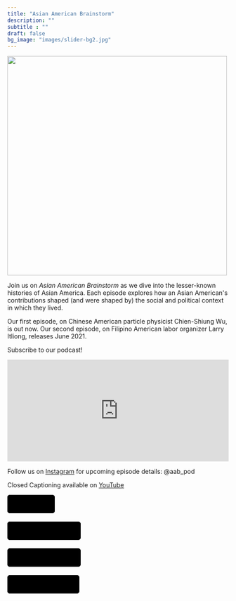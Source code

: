 ```yaml
---
title: "Asian American Brainstorm"
description: ""
subtitle : ""
draft: false
bg_image: "images/slider-bg2.jpg"
---
```


<img src="/images/Final_Logo.png" width="500" class="center" />


Join us on _Asian American Brainstorm_ as we dive into the lesser-known histories of Asian America. Each episode explores how an Asian American's contributions shaped (and were shaped by) the social and political context in which they lived. 

Our first episode, on Chinese American particle physicist Chien-Shiung Wu, is out now. Our second episode, on Filipino American labor organizer Larry Itliong, releases June 2021. 

Subscribe to our podcast!

<iframe src="https://open.spotify.com/embed/episode/7AGbmzGPBb0CPHicsCW2po" width="100%" height="232" frameborder="0" allowtransparency="true" allow="encrypted-media"></iframe>

Follow us on [Instagram](https://instagram.com/aab_pod) for upcoming episode details: @aab_pod

Closed Captioning available on [YouTube](https://www.youtube.com/playlist?list=PLhk-Ayhk2bpdfgVhJZPqYica94vK9ilbk)

<a target="_blank" href="https://open.spotify.com/show/2VnJjutE1eQ2aTnccDaAPy?si=0BcFmlEzTmKt_D8HriGZSQ" style="display: inline-block; background-color: #000000; background-image: url(https://www.buzzsprout.com/images/badges/listen-on-embed.svg); background-repeat: no-repeat; border: 1px solid #000000; border-radius: 5px; margin: 0 5px 5px 0; text-indent: -9000px; background-position: 10px -53px; height: 40px; width: 106px;">Listen on Spotify</a>


<a target="_blank" href="https://podcasts.apple.com/us/podcast/asian-american-brainstorm/id1564628161" style="display: inline-block; background-color: #000000; background-image: url(https://www.buzzsprout.com/images/badges/listen-on-embed.svg); background-repeat: no-repeat; border: 1px solid #000000; border-radius: 5px; margin: 0 5px 5px 0; text-indent: -9000px; background-position: 10px 7px; height: 40px; width: 165px;">Listen on Apple Podcasts</a>


<a target="_blank" href="https://podcasts.google.com/feed/aHR0cHM6Ly9mZWVkcy5zb3VuZGNsb3VkLmNvbS91c2Vycy9zb3VuZGNsb3VkOnVzZXJzOjM4MDE1Nzc1OC9zb3VuZHMucnNz" style="display: inline-block; background-color: #000000; background-image: url(https://www.buzzsprout.com/images/badges/listen-on-embed.svg); background-repeat: no-repeat; border: 1px solid #000000; border-radius: 5px; margin: 0 5px 5px 0; text-indent: -9000px; background-position: 10px -113px; height: 40px; width: 165px;">Listen on Google Podcasts</a>


<a target="_blank" href="https://music.amazon.com/podcasts/5b1500ac-2d0d-4a10-9b97-919584c1af9a" style="display: inline-block; background-color: #000000; background-image: url(https://www.buzzsprout.com/images/badges/listen-on-embed.svg); background-repeat: no-repeat; border: 1px solid #000000; border-radius: 5px; margin: 0 5px 5px 0; text-indent: -9000px; background-position: 10px -293px; height: 40px; width: 162px;">Listen on Amazon Music</a>
